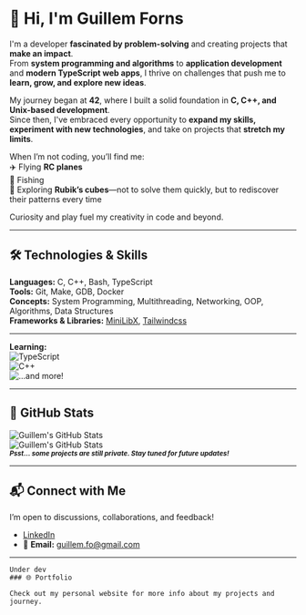# 👋 Hi, I'm Guillem Forns  

I'm a developer **fascinated by problem-solving** and creating projects that **make an impact**.  
From **system programming and algorithms** to **application development** and **modern TypeScript web apps**, I thrive on challenges that push me to **learn, grow, and explore new ideas**.  

My journey began at **42**, where I built a solid foundation in **C, C++, and Unix-based development**.  
Since then, I've embraced every opportunity to **expand my skills, experiment with new technologies**, and take on projects that **stretch my limits**.  

When I’m not coding, you’ll find me:  
✈️ Flying **RC planes**  
🎣 Fishing  
🧩 Exploring **Rubik’s cubes**—not to solve them quickly, but to rediscover their patterns every time  

Curiosity and play fuel my creativity in code and beyond.

---

## 🛠️ Technologies & Skills

**Languages:** C, C++, Bash, TypeScript  
**Tools:** Git, Make, GDB, Docker  
**Concepts:** System Programming, Multithreading, Networking, OOP, Algorithms, Data Structures  
**Frameworks & Libraries:** [MiniLibX](https://github.com/42Paris/minilibx), [Tailwindcss](https://github.com/tailwindlabs/tailwindcss)    



---

**Learning:**  
![TypeScript](https://img.shields.io/badge/TypeScript-3178C6?style=for-the-badge&logo=typescript&logoColor=white)  
![C++](https://img.shields.io/badge/C++-00599C?style=for-the-badge&logo=c%2B%2B&logoColor=white)  
![...and more!](https://img.shields.io/badge/...and%20more!-6f42c1?style=for-the-badge&logoColor=white&colorB=28a745)




---

## 🌟 GitHub Stats
![Guillem's GitHub Stats](https://github-readme-stats.vercel.app/api/top-langs/?username=GuillemFo&theme=merko)  
![Guillem's GitHub Stats](https://github-readme-stats.vercel.app/api?username=GuillemFo&show_icons=true&theme=merko)  
<sub>***Psst… some projects are still private. Stay tuned for future updates!***</sub> 

---

## 📬 Connect with Me

I’m open to discussions, collaborations, and feedback!  

- [LinkedIn](https://www.linkedin.com/in/guillem-forns)  
- 📧 **Email:** guillem.fo@gmail.com  

---
```
Under dev   
### 🌐 Portfolio

Check out my personal website for more info about my projects and journey.
```
